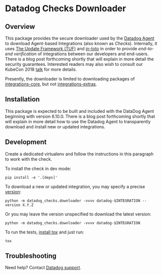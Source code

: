 # Datadog Checks Downloader

## Overview

This package provides the secure downloader used by the [Datadog Agent][1] to
download Agent-based Integrations (also known as _Checks_). Internally, it uses
[The Update Framework (TUF)][2] and [in-toto][3] in order to provide
_end-to-end verification_ of integrations between our developers and end-users.
There is a blog post forthcoming shortly that will explain in more detail the
security guarantees. Interested readers may also wish to consult our KubeCon
2018 [talk][4] for more details.

Presently, the downloader is limited to downloading packages of
[integrations-core][5], but not [integrations-extras][6].

## Installation

This package is expected to be built and included with the DataDog Agent
beginning with version 6.10.0. There is a blog post forthcoming shortly that
will explain in more detail how to use the Datadog Agent to transparently
download and install new or updated integrations.

## Development

Create a dedicated virtualenv and follow the instructions in this paragraph
to work with the check.

To install the check in dev mode:

```shell
pip install -e '.[deps]'
```

To download a new or updated integration, you may specify a precise
[version][7]:

```shell
python -m datadog_checks.downloader -vvvv datadog-$INTEGRATION --version X.Y.Z
```

Or you may leave the version unspecified to download the latest version:

```shell
python -m datadog_checks.downloader -vvvv datadog-$INTEGRATION
```

To run the tests, [install tox][8] and just run:

```shell
tox
```

## Troubleshooting

Need help? Contact [Datadog support][9].

[1]: https://github.com/DataDog/datadog-agent
[2]: https://theupdateframework.com
[3]: https://in-toto.io
[4]: https://youtu.be/XAlvd4QXngs
[5]: https://github.com/DataDog/integrations-core
[6]: https://github.com/DataDog/integrations-extras
[7]: https://www.python.org/dev/peps/pep-0440/#version-scheme
[8]: https://tox.readthedocs.io/en/latest/install.html
[9]: https://docs.datadoghq.com/help/
